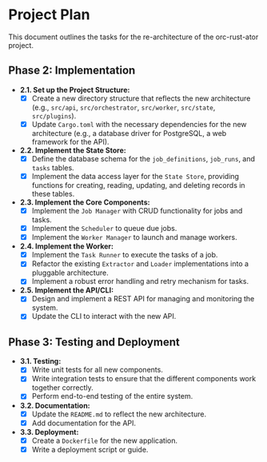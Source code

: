 # Project Plan

This document outlines the tasks for the re-architecture of the orc-rust-ator project.

## Phase 2: Implementation

- **2.1. Set up the Project Structure:**
    - [x] Create a new directory structure that reflects the new architecture (e.g., `src/api`, `src/orchestrator`, `src/worker`, `src/state`, `src/plugins`).
    - [x] Update `Cargo.toml` with the necessary dependencies for the new architecture (e.g., a database driver for PostgreSQL, a web framework for the API).

- **2.2. Implement the State Store:**
    - [x] Define the database schema for the `job_definitions`, `job_runs`, and `tasks` tables.
    - [x] Implement the data access layer for the `State Store`, providing functions for creating, reading, updating, and deleting records in these tables.

- **2.3. Implement the Core Components:**
    - [x] Implement the `Job Manager` with CRUD functionality for jobs and tasks.
    - [x] Implement the `Scheduler` to queue due jobs.
    - [x] Implement the `Worker Manager` to launch and manage workers.

- **2.4. Implement the Worker:**
    - [x] Implement the `Task Runner` to execute the tasks of a job.
    - [x] Refactor the existing `Extractor` and `Loader` implementations into a pluggable architecture.
    - [x] Implement a robust error handling and retry mechanism for tasks.

- **2.5. Implement the API/CLI:**
    - [x] Design and implement a REST API for managing and monitoring the system.
    - [x] Update the CLI to interact with the new API.

## Phase 3: Testing and Deployment

- **3.1. Testing:**
    - [x] Write unit tests for all new components.
    - [x] Write integration tests to ensure that the different components work together correctly.
    - [x] Perform end-to-end testing of the entire system.

- **3.2. Documentation:**
    - [x] Update the `README.md` to reflect the new architecture.
    - [x] Add documentation for the API.

- **3.3. Deployment:**
    - [x] Create a `Dockerfile` for the new application.
    - [x] Write a deployment script or guide.
